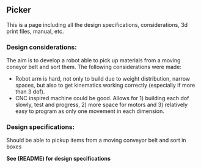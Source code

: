 ## Picker
This is a page including all the design specifications, considerations, 3d print files, manual, etc.

### Design considerations:
The aim is to develop a robot able to pick up materials from a moving coneyor belt and sort them. The following considerations were made:
- Robot arm is hard, not only to build due to weight distribution, narrow spaces, but also to get kinematics working correctly (especially if more than 3 dof). 
- CNC inspired machine could be good. Allows for 1) building each dof slowly, test and progress, 2) more space for motors and 3) relatively easy to program as only one movement in each dimension.

### Design specifications:
Should be able to pickup items from a moving conveyor belt and sort in boxes

**See (README) for design specifications**
